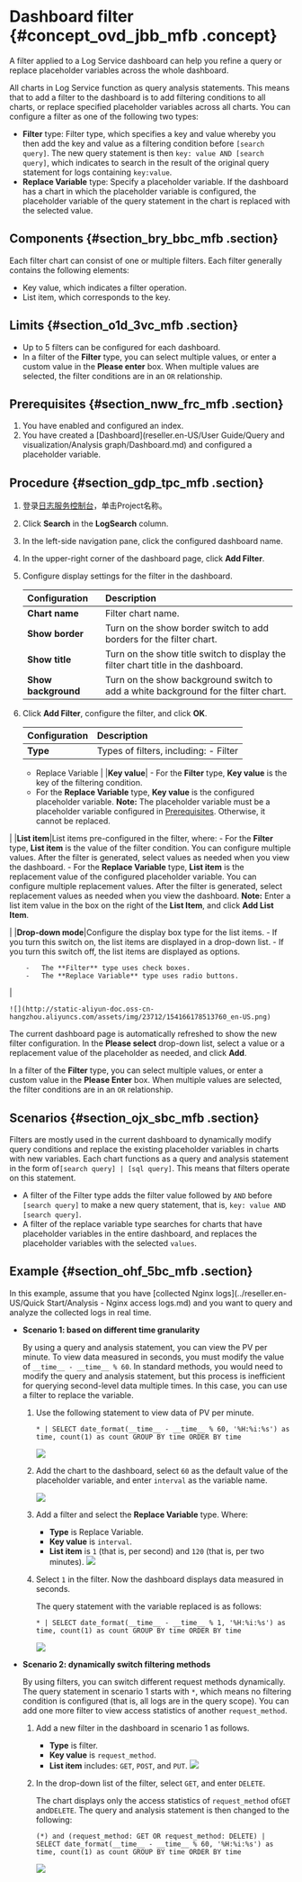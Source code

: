 # Dashboard filter {#concept_ovd_jbb_mfb .concept}

A filter applied to a Log Service dashboard can help you refine a query or replace placeholder variables across the whole dashboard.

All charts in Log Service function as query analysis statements. This means that to add a filter to the dashboard is to add filtering conditions to all charts, or replace specified placeholder variables across all charts. You can configure a filter as one of the following two types:

-   **Filter** type: Filter type, which specifies a key and value whereby you then add the key and value as a filtering condition before `[search query]`. The new query statement is then `key: value AND [search query]`, which indicates to search in the result of the original query statement for logs containing `key:value`.
-   **Replace Variable** type: Specify a placeholder variable. If the dashboard has a chart in which the placeholder variable is configured, the placeholder variable of the query statement in the chart is replaced with the selected value.

## Components {#section_bry_bbc_mfb .section}

Each filter chart can consist of one or multiple filters. Each filter generally contains the following elements:

-   Key value, which indicates a filter operation.
-   List item, which corresponds to the key.

## Limits {#section_o1d_3vc_mfb .section}

-   Up to 5 filters can be configured for each dashboard.
-   In a filter of the **Filter** type, you can select multiple values, or enter a custom value in the **Please enter** box. When multiple values are selected, the filter conditions are in an `OR` relationship.

## Prerequisites {#section_nww_frc_mfb .section}

1.  You have enabled and configured an index.
2.  You have created a [Dashboard](reseller.en-US/User Guide/Query and visualization/Analysis graph/Dashboard.md) and configured a placeholder variable.

## Procedure {#section_gdp_tpc_mfb .section}

1.  登录[日志服务控制台](https://partners-intl.console.aliyun.com/#/sls)，单击Project名称。
2.  Click **Search** in the **LogSearch** column.
3.  In the left-side navigation pane, click the configured dashboard name.
4.  In the upper-right corner of the dashboard page, click **Add Filter**.
5.  Configure display settings for the filter in the dashboard.

    |Configuration|Description|
    |:------------|:----------|
    |**Chart name**|Filter chart name.|
    |**Show border**|Turn on the show border switch to add borders for the filter chart.|
    |**Show title**|Turn on the show title switch to display the filter chart title in the dashboard.|
    |**Show background**|Turn on the show background switch to add a white background for the filter chart.|

6.  Click **Add Filter**, configure the filter, and click **OK**.

    |Configuration|Description|
    |:------------|:----------|
    |**Type**|Types of filters, including:    -   Filter
    -   Replace Variable
|
    |**Key value**|     -   For the **Filter** type, **Key value** is the key of the filtering condition.
    -   For the **Replace Variable** type, **Key value** is the configured placeholder variable.
 **Note:** The placeholder variable must be a placeholder variable configured in [Prerequisites](#). Otherwise, it cannot be replaced.

 |
    |**List item**|List items pre-configured in the filter, where:    -   For the **Filter** type, **List item** is the value of the filter condition. You can configure multiple values. After the filter is generated, select values as needed when you view the dashboard.
    -   For the **Replace Variable** type, **List item** is the replacement value of the configured placeholder variable. You can configure multiple replacement values. After the filter is generated, select replacement values as needed when you view the dashboard.
**Note:** Enter a list item value in the box on the right of the **List Item**, and click **Add List Item**.

|
    |**Drop-down mode**|Configure the display box type for the list items.    -   If you turn this switch on, the list items are displayed in a drop-down list.
    -   If you turn this switch off, the list items are displayed as options.

        -   The **Filter** type uses check boxes.
        -   The **Replace Variable** type uses radio buttons.
|

    ![](http://static-aliyun-doc.oss-cn-hangzhou.aliyuncs.com/assets/img/23712/154166178513760_en-US.png)


The current dashboard page is automatically refreshed to show the new filter configuration. In the **Please select** drop-down list, select a value or a replacement value of the placeholder as needed, and click **Add**.

In a filter of the **Filter** type, you can select multiple values, or enter a custom value in the **Please Enter** box. When multiple values are selected, the filter conditions are in an `OR` relationship.

## Scenarios {#section_ojx_sbc_mfb .section}

Filters are mostly used in the current dashboard to dynamically modify query conditions and replace the existing placeholder variables in charts with new variables. Each chart functions as a query and analysis statement in the form of`[search query] | [sql query]`. This means that filters operate on this statement.

-   A filter of the Filter type adds the filter value followed by `AND` before `[search query]` to make a new query statement, that is, `key: value AND [search query]`.
-   A filter of the replace variable type searches for charts that have placeholder variables in the entire dashboard, and replaces the placeholder variables with the selected `values`.

## Example {#section_ohf_5bc_mfb .section}

In this example, assume that you have [collected Nginx logs](../reseller.en-US/Quick Start/Analysis - Nginx access logs.md) and you want to query and analyze the collected logs in real time.

-   **Scenario 1: based on different time granularity**

    By using a query and analysis statement, you can view the PV per minute. To view data measured in seconds, you must modify the value of `__time__ - __time__ % 60`. In standard methods, you would need to modify the query and analysis statement, but this process is inefficient for querying second-level data multiple times. In this case, you can use a filter to replace the variable.

    1.  Use the following statement to view data of PV per minute.

        ```
        * | SELECT date_format(__time__ - __time__ % 60, '%H:%i:%s') as time, count(1) as count GROUP BY time ORDER BY time
        ```

        ![](http://static-aliyun-doc.oss-cn-hangzhou.aliyuncs.com/assets/img/23712/154166178513756_en-US.png)

    2.  Add the chart to the dashboard, select `60` as the default value of the placeholder variable, and enter `interval` as the variable name.

        ![](http://static-aliyun-doc.oss-cn-hangzhou.aliyuncs.com/assets/img/23712/154166178613757_en-US.png)

    3.  Add a filter and select the **Replace Variable** type. Where:

        -   **Type** is Replace Variable.
        -   **Key value** is `interval`.
        -   **List item** is `1` \(that is, per second\) and `120` \(that is, per two minutes\).
        ![](http://static-aliyun-doc.oss-cn-hangzhou.aliyuncs.com/assets/img/23712/154166178613758_en-US.png)

    4.  Select `1` in the filter. Now the dashboard displays data measured in seconds.

        The query statement with the variable replaced is as follows:

        ```
        * | SELECT date_format(__time__ - __time__ % 1, '%H:%i:%s') as time, count(1) as count GROUP BY time ORDER BY time 
        ```

        ![](http://static-aliyun-doc.oss-cn-hangzhou.aliyuncs.com/assets/img/23712/154166178613759_en-US.png)

-   **Scenario 2: dynamically switch filtering methods**

    By using filters, you can switch different request methods dynamically. The query statement in scenario 1 starts with `*`, which means no filtering condition is configured \(that is, all logs are in the query scope\). You can add one more filter to view access statistics of another `request_method`.

    1.  Add a new filter in the dashboard in scenario 1 as follows.

        -   **Type** is filter.
        -   **Key value** is `request_method`.
        -   **List item** includes: `GET`, `POST`, and `PUT`.
        ![](http://static-aliyun-doc.oss-cn-hangzhou.aliyuncs.com/assets/img/23712/154166178513760_en-US.png)

    2.  In the drop-down list of the filter, select `GET`, and enter `DELETE`.

        The chart displays only the access statistics of `request_method` of`GET` and`DELETE`. The query and analysis statement is then changed to the following:

        ```
        (*) and (request_method: GET OR request_method: DELETE) | SELECT date_format(__time__ - __time__ % 60, '%H:%i:%s') as time, count(1) as count GROUP BY time ORDER BY time 
        ```

        ![](http://static-aliyun-doc.oss-cn-hangzhou.aliyuncs.com/assets/img/23712/154166178613761_en-US.png)


